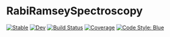 # RabiRamseySpectroscopy

[![Stable](https://img.shields.io/badge/docs-stable-blue.svg)](https://m0Cey.github.io/RabiRamseySpectroscopy.jl/stable/)
[![Dev](https://img.shields.io/badge/docs-dev-blue.svg)](https://m0Cey.github.io/RabiRamseySpectroscopy.jl/dev/)
[![Build Status](https://github.com/m0Cey/RabiRamseySpectroscopy.jl/actions/workflows/CI.yml/badge.svg?branch=main)](https://github.com/m0Cey/RabiRamseySpectroscopy.jl/actions/workflows/CI.yml?query=branch%3Amain)
[![Coverage](https://codecov.io/gh/m0Cey/RabiRamseySpectroscopy.jl/branch/main/graph/badge.svg)](https://codecov.io/gh/m0Cey/RabiRamseySpectroscopy.jl)
[![Code Style: Blue](https://img.shields.io/badge/code%20style-blue-4495d1.svg)](https://github.com/invenia/BlueStyle)
